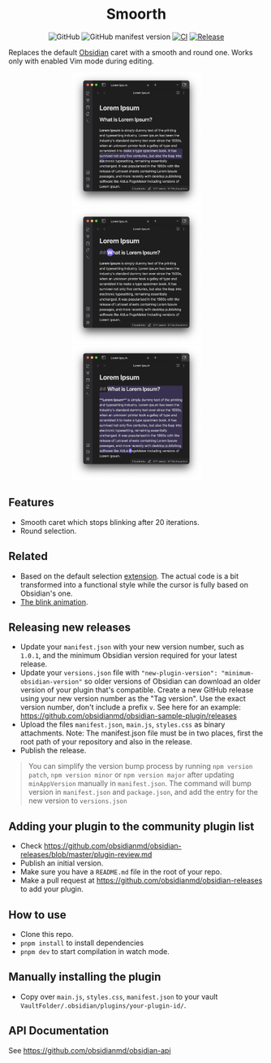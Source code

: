 <h1 align="center">
Smoorth
</h1>

<div align="center">

![GitHub](https://img.shields.io/github/license/vallandemorty/smoorth?label=LICENSE)
![GitHub manifest version](https://img.shields.io/github/manifest-json/v/vallandemorty/smoorth?label=VERSION)
[![CI](https://github.com/VallanDeMorty/smoorth/actions/workflows/ci.yml/badge.svg)](https://github.com/VallanDeMorty/smoorth/actions/workflows/ci.yml)
[![Release](https://github.com/VallanDeMorty/smoorth/actions/workflows/release.yml/badge.svg)](https://github.com/VallanDeMorty/smoorth/actions/workflows/release.yml)

</div>

Replaces the default [Obsidian](https://obsidian.md/) caret with a smooth and round one. Works only with enabled Vim mode during editing.

<p align="center">
 <img src="./assets/dark_01.png" width="256">
 <img src="./assets/dark_02.png" width="256">
 <img src="./assets/dark_03.png" width="256">
</p>

## Features

- Smooth caret which stops blinking after 20 iterations.
- Round selection.

## Related

- Based on the default selection [extension](https://github.com/codemirror/view/blob/main/src/draw-selection.ts). The actual code is a bit transformed into a functional style while the cursor is fully based on Obsidian's one.
- [The blink animation](https://easings.net/#easeInOutCirc).

## Releasing new releases

- Update your `manifest.json` with your new version number, such as `1.0.1`, and the minimum Obsidian version required for your latest release.
- Update your `versions.json` file with `"new-plugin-version": "minimum-obsidian-version"` so older versions of Obsidian can download an older version of your plugin that's compatible.
Create a new GitHub release using your new version number as the "Tag version". Use the exact version number, don't include a prefix `v`. See here for an example: <https://github.com/obsidianmd/obsidian-sample-plugin/releases>
- Upload the files `manifest.json`, `main.js`, `styles.css` as binary attachments. Note: The manifest.json file must be in two places, first the root path of your repository and also in the release.
- Publish the release.

> You can simplify the version bump process by running `npm version patch`, `npm version minor` or `npm version major` after updating `minAppVersion` manually in `manifest.json`.
> The command will bump version in `manifest.json` and `package.json`, and add the entry for the new version to `versions.json`

## Adding your plugin to the community plugin list

- Check <https://github.com/obsidianmd/obsidian-releases/blob/master/plugin-review.md>
- Publish an initial version.
- Make sure you have a `README.md` file in the root of your repo.
- Make a pull request at <https://github.com/obsidianmd/obsidian-releases> to add your plugin.

## How to use

- Clone this repo.
- `pnpm install` to install dependencies
- `pnpm dev` to start compilation in watch mode.

## Manually installing the plugin

- Copy over `main.js`, `styles.css`, `manifest.json` to your vault `VaultFolder/.obsidian/plugins/your-plugin-id/`.

## API Documentation

See <https://github.com/obsidianmd/obsidian-api>
